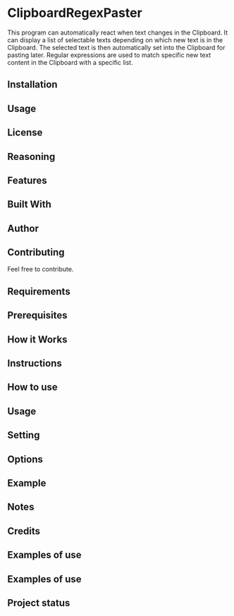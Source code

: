 # ClipboardRegexPaster
This program can automatically react when text changes in the Clipboard. It can display a list of selectable texts depending on which new text is in the Clipboard. The selected text is then automatically set into the Clipboard for pasting later. Regular expressions are used to match specific new text content in the Clipboard with a specific list.

## Installation


## Usage

## License


## Reasoning

## Features

## Built With

## Author

## Contributing
Feel free to contribute.

## Requirements

## Prerequisites

## How it Works

## Instructions

## How to use

## Usage

## Setting

## Options

## Example


## Notes

## Credits

## Examples of use


## Examples of use

## Project status 

## 

## 

## 

## 

## 

## 

## 

## 

## 

## 
